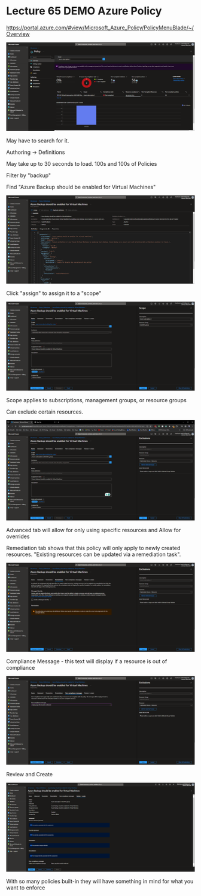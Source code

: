 # Lecture 65 DEMO Azure Policy

https://portal.azure.com/#view/Microsoft_Azure_Policy/PolicyMenuBlade/~/Overview

![Quick look at Azure Policy page](image.png)

May have to search for it.

Authoring
-> Definitions

May take up to 30 seconds to load. 100s and 100s of Policies

Filter by "backup"

Find "Azure Backup should be enabled for Virtual Machines"

![Azure Backup should be enabled for Virtual Machines](image-1.png)

Click "assign" to assign it to a "scope"

![Scope](image-4.png)

Scope applies to subscriptions, management groups, or resource groups

Can exclude certain resources.

![Exclusion](image-3.png)

Advanced tab will allow for only using specific resources and Allow for overrides

Remediation tab shows that this policy will only apply to newly created resources. "Existing resources can be updated via a remediation task".

![Remediation tab](image-2.png)

Compliance Message - this text will display if a resource is out of compliance

![Compliance tab](image-5.png)

Review and Create

![Review and Create screen](image-6.png)

With so many policies built-in they will have something in mind for what you want to enforce
